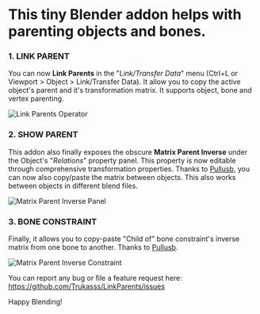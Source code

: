 # This tiny Blender addon helps with parenting objects and bones.

### 1. LINK PARENT
You can now __Link Parents__ in the "_Link/Transfer Data_" menu (Ctrl+L or Viewport > Object > Link/Transfer Data). It allow you to copy the active object's parent and it's transformation matrix. It supports object, bone and vertex parenting.

![Link Parents Operator](/presentation/Link_parents_operator.png)

### 2. SHOW PARENT
This addon also finally exposes the obscure __Matrix Parent Inverse__ under the Object's "_Relations_" property panel. This property is now editable through comprehensive transformation properties. Thanks to [Pullusb](https://github.com/Pullusb), you can now also copy/paste the matrix between objects. This also works between objects in different blend files.

![Matrix Parent Inverse Panel](/presentation/Matrix_parent_inverse_panel.png)

### 3. BONE CONSTRAINT
Finally, it allows you to copy-paste "Child of" bone constraint's inverse matrix from one bone to another. Thanks to [Pullusb](https://github.com/Pullusb).

![Matrix Parent Inverse Constraint](/presentation/Matrix_parent_inverse_contraint.png)


You can report any bug or file a feature request here: https://github.com/Trukasss/LinkParents/issues

Happy Blending!
